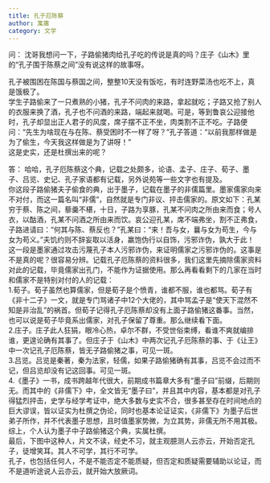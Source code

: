 ```yaml
---
title: 孔子厄陈蔡
author: 寓庸
category: 文学
---
```

问：
沈哥我想问一下，子路偷猪肉给孔子吃的传说是真的吗？庄子《山木》里的“孔子围于陈蔡之间”没有说这样的故事呀。  
  
孔子被围困在陈国与蔡国之间，整整10天没有饭吃，有时连野菜汤也吃不上，真是饿极了。  
学生子路偷来了一只煮熟的小猪，孔子不问肉的来路，拿起就吃；子路又抢了别人的衣服来换了酒，孔子也不问酒的来路，端起来就喝。可是，等到鲁哀公迎接他时，孔子却显出正人君子的风度，席子摆不正不坐，肉类割不正不吃。子路便问：“先生为啥现在与在陈、蔡受困时不一样了呀？”孔子答道：“以前我那样做是为了偷生，今天我这样做是为了讲呀！”  
这是史实，还是杜撰出来的呢？

答：
哈哈，孔子厄陈蔡这个典，记载之处颇多，论语、孟子、庄子、荀子、墨子、吕览、史记、孔子家语都有记载，另外说苑等一些文字也有提及。  
你这段子路偷猪夫子偷食的典，出于墨子，记载在墨子的非儒篇里。墨家儒家向来不对付，而这一篇名叫“非儒”，自然就是专门非议、抨击儒家的。原文如下：孔某穷于蔡、陈之间，藜羹不椹，十日，子路为享豚，孔某不问肉之所由来而食；号人衣，以酤酒，孔某不问酒之所由来而饮。哀公迎孔某，席不端弗坐，割不正弗食，子路进请曰：“何其与陈、蔡反也？”孔某曰：“来！吾与女，曩与女为苟生，今与女为苟义。”夫饥约则不辞妄取以活身，羸饱伪行以自饰，污邪诈伪，孰大于此！  
这一段是墨家通过攻击污蔑孔子本人污邪诈伪，来证明儒家之污邪诈伪的。这事是不是真的呢？很容易分辨。记载孔子厄陈蔡的资料很多，我们这里先摘除儒家资料对此的记载，毕竟儒家出孔门，不能作为证据使用。那么再看看剩下的几家在当时和儒家不是特别对付的人的记载：  
1.荀子。荀子虽然也算儒家，但是荀子是个愤青，谁都不服，谁也都骂。荀子有《非十二子》一文，就是专门骂诸子中12个大佬的，其中骂孟子是“使天下混然不知是非治乱”的祸首。但荀子记得孔子厄陈蔡却没有上面子路偷猪这番事。当然，也可以说是荀子毕竟系出儒家，对孔子保留了尊重。那么继续看下面。  
2.庄子。庄子此人狂狷，眼冷心热，卓尔不群，不受世俗束缚，看谁不爽就编排谁，更遑论确有其事了。但庄子于《山木》中两次记孔子厄陈蔡的事、于《让王》中一次记孔子厄陈蔡，皆无子路偷猪之事，可见一斑。  
3.吕览。吕览是秦著，秦为法家，轻儒，如果子路偷猪确有其事，吕览不会过而不记，但吕览却没有记这回事。可见一斑。  
4.《墨子》一书，成书跨越年代很大，前期成书篇章大多有“墨子曰”前缀，后期则无。而其中的《非儒下》中，全文皆无“墨子曰”，并且其中内容，基本都是对孔子得猛烈抨击，史学与经学考证中，绝大多数与史实不合，很多甚至存在时间地点的巨大谬误，皆以证实为杜撰之伪论，同时也基本论证证实，《非儒下》为墨子后世弟子所作，并不代表墨子思想，且时值墨家势微，为立其势，非儒无所不用其极。  
综上，个人认为墨子中子路偷猪这个典，实属杜撰。  
最后，下图中这种人，片文不读，经史不习，就主观臆测人云亦云，开始否定孔子，徒增笑耳。其人不可学，其行不可学。  
孔子，也包括任何人，不是不能否定不能质疑，但否定和质疑需要辅助以论证，而不是道听途说人云亦云，就开始大放厥词。
